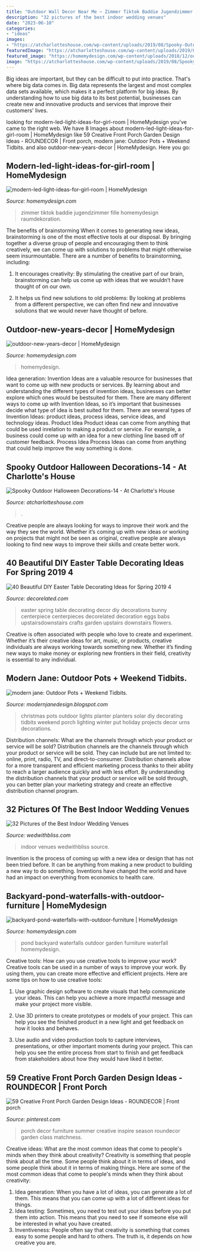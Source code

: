 ```yaml
---
title: "Outdoor Wall Decor Near Me ~ Zimmer Tiktok Baddie Jugendzimmer Fille Homemydesign Raumdekoration"
description: "32 pictures of the best indoor wedding venues"
date: "2023-06-10"
categories:
- "ideas"
images:
- "https://atcharlotteshouse.com/wp-content/uploads/2019/08/Spooky-Outdoor-Halloween-Decorations-14-683x1024.jpg"
featuredImage: "https://atcharlotteshouse.com/wp-content/uploads/2019/08/Spooky-Outdoor-Halloween-Decorations-14-683x1024.jpg"
featured_image: "https://homemydesign.com/wp-content/uploads/2018/12/outdoor-new-years-decor.jpg"
image: "https://atcharlotteshouse.com/wp-content/uploads/2019/08/Spooky-Outdoor-Halloween-Decorations-14-683x1024.jpg"
---
```



Big ideas are important, but they can be difficult to put into practice. That's where big data comes in. Big data represents the largest and most complex data sets available, which makes it a perfect platform for big ideas. By understanding how to use big data to its best potential, businesses can create new and innovative products and services that improve their customers' lives.

	

		
looking for modern-led-light-ideas-for-girl-room | HomeMydesign you've came to the right web. We have 8 Images about modern-led-light-ideas-for-girl-room | HomeMydesign like 59 Creative Front Porch Garden Design Ideas - ROUNDECOR | Front porch, modern jane: Outdoor Pots + Weekend Tidbits. and also outdoor-new-years-decor | HomeMydesign. Here you go:
		
    
## Modern-led-light-ideas-for-girl-room | HomeMydesign

<img loading=lazy src="https://homemydesign.com/wp-content/uploads/2020/12/modern-led-light-ideas-for-girl-room.jpg" onerror="this.onerror=null;this.src='https://tse3.mm.bing.net/th?id=OIP.d15oQIq6UwSVWkQ_K5oI5wHaKB&amp;pid=15.1';" alt="modern-led-light-ideas-for-girl-room | HomeMydesign">

_Source: homemydesign.com_

>zimmer tiktok baddie jugendzimmer fille homemydesign raumdekoration. 

	

The benefits of brainstorming
When it comes to generating new ideas, brainstorming is one of the most effective tools at our disposal. By bringing together a diverse group of people and encouraging them to think creatively, we can come up with solutions to problems that might otherwise seem insurmountable.
There are a number of benefits to brainstorming, including:

1. It encourages creativity: By stimulating the creative part of our brain, brainstorming can help us come up with ideas that we wouldn’t have thought of on our own.

2. It helps us find new solutions to old problems: By looking at problems from a different perspective, we can often find new and innovative solutions that we would never have thought of before.


    
## Outdoor-new-years-decor | HomeMydesign

<img loading=lazy src="https://homemydesign.com/wp-content/uploads/2018/12/outdoor-new-years-decor.jpg" onerror="this.onerror=null;this.src='https://tse1.mm.bing.net/th?id=OIP.Qn1OTUT_2JyI99to63-iHgHaLG&amp;pid=15.1';" alt="outdoor-new-years-decor | HomeMydesign">

_Source: homemydesign.com_

>homemydesign. 

	

Idea generation:
Invention Ideas are a valuable resource for businesses that want to come up with new products or services. By learning about and understanding the different types of invention ideas, businesses can better explore which ones would be bestsuited for them. There are many different ways to come up with Invention Ideas, so it’s important that businesses decide what type of idea is best suited for them.
There are several types of Invention Ideas: product ideas, process ideas, service ideas, and technology ideas. Product Idea 
Product ideas can come from anything that could be used inrelation to making a product or service. For example, a business could come up with an idea for a new clothing line based off of customer feedback. Process Idea 
Process Ideas can come from anything that could help improve the way something is done.

    
## Spooky Outdoor Halloween Decorations-14 - At Charlotte&#039;s House

<img loading=lazy src="https://atcharlotteshouse.com/wp-content/uploads/2019/08/Spooky-Outdoor-Halloween-Decorations-14-683x1024.jpg" onerror="this.onerror=null;this.src='https://tse2.mm.bing.net/th?id=OIP.Dj9YTkldlukjHi3vQewUUgHaLG&amp;pid=15.1';" alt="Spooky Outdoor Halloween Decorations-14 - At Charlotte&#039;s House">

_Source: atcharlotteshouse.com_

>. 

	

Creative people are always looking for ways to improve their work and the way they see the world. Whether it’s coming up with new ideas or working on projects that might not be seen as original, creative people are always looking to find new ways to improve their skills and create better work.

    
## 40 Beautiful DIY Easter Table Decorating Ideas For Spring 2019 4

<img loading=lazy src="https://i1.wp.com/decorelated.com/wp-content/uploads/2019/03/40-Beautiful-DIY-Easter-Table-Decorating-Ideas-for-Spring-2019-4.jpg?fit=948%2C1524&amp;ssl=1" onerror="this.onerror=null;this.src='https://tse4.mm.bing.net/th?id=OIP.8HT16x62y4gWsknL-acBWQHaL6&amp;pid=15.1';" alt="40 Beautiful DIY Easter Table Decorating Ideas for Spring 2019 4">

_Source: decorelated.com_

>easter spring table decorating decor diy decorations bunny centerpiece centerpieces decorelated decoration eggs babs upstairsdownstairs crafts garden upstairs downstairs flowers. 

	

Creative is often associated with people who love to create and experiment. Whether it’s their creative ideas for art, music, or products, creative individuals are always working towards something new. Whether it’s finding new ways to make money or exploring new frontiers in their field, creativity is essential to any individual.

    
## Modern Jane: Outdoor Pots + Weekend Tidbits.

<img loading=lazy src="http://1.bp.blogspot.com/-X0tVAHlGRB4/Ttyymv0_5XI/AAAAAAAABw4/839gjxvqwGg/s1600/christmas+pots+151.JPG" onerror="this.onerror=null;this.src='https://tse1.mm.bing.net/th?id=OIP.e4PBfaUla4Qn1y9QcXOBtQHaLH&amp;pid=15.1';" alt="modern jane: Outdoor Pots + Weekend Tidbits.">

_Source: modernjanedesign.blogspot.com_

>christmas pots outdoor lights planter planters solar diy decorating tidbits weekend porch lighting winter put holiday projects decor urns decorations. 

	

Distribution channels: What are the channels through which your product or service will be sold?
Distribution channels are the channels through which your product or service will be sold. They can include but are not limited to: online, print, radio, TV, and direct-to-consumer. Distribution channels allow for a more transparent and efficient marketing process thanks to their ability to reach a larger audience quickly and with less effort. By understanding the distribution channels that your product or service will be sold through, you can better plan your marketing strategy and create an effective distribution channel program.

    
## 32 Pictures Of The Best Indoor Wedding Venues

<img loading=lazy src="http://wedwithbliss.com/wp-content/uploads/2017/04/15-Best-indoor-wedding-venues.jpg" onerror="this.onerror=null;this.src='https://tse1.mm.bing.net/th?id=OIP.djmfDRAijQ4twTPHHdNRZwHaLG&amp;pid=15.1';" alt="32 Pictures of the Best Indoor Wedding Venues">

_Source: wedwithbliss.com_

>indoor venues wedwithbliss source. 

	

Invention is the process of coming up with a new idea or design that has not been tried before. It can be anything from making a new product to building a new way to do something. Inventions have changed the world and have had an impact on everything from economics to health care.

    
## Backyard-pond-waterfalls-with-outdoor-furniture | HomeMydesign

<img loading=lazy src="https://homemydesign.com/wp-content/uploads/2015/08/backyard-pond-waterfalls-with-outdoor-furniture.jpg" onerror="this.onerror=null;this.src='https://tse4.mm.bing.net/th?id=OIP.BHcs7BmkVc1aDiNZSZw8fwHaLH&amp;pid=15.1';" alt="backyard-pond-waterfalls-with-outdoor-furniture | HomeMydesign">

_Source: homemydesign.com_

>pond backyard waterfalls outdoor garden furniture waterfall homemydesign. 

	

Creative tools: How can you use creative tools to improve your work?
Creative tools can be used in a number of ways to improve your work. By using them, you can create more effective and efficient projects. Here are some tips on how to use creative tools:
1. Use graphic design software to create visuals that help communicate your ideas. This can help you achieve a more impactful message and make your project more visible.

2. Use 3D printers to create prototypes or models of your project. This can help you see the finished product in a new light and get feedback on how it looks and behaves.

3. Use audio and video production tools to capture interviews, presentations, or other important moments during your project. This can help you see the entire process from start to finish and get feedback from stakeholders about how they would have liked it better.


    
## 59 Creative Front Porch Garden Design Ideas - ROUNDECOR | Front Porch

<img loading=lazy src="https://i.pinimg.com/originals/15/75/6b/15756b84aa3b7e23beccace4a2c5e497.jpg" onerror="this.onerror=null;this.src='https://tse2.mm.bing.net/th?id=OIP.E3bfE6Phf1jZTZohrMqO4wHaLH&amp;pid=15.1';" alt="59 Creative Front Porch Garden Design Ideas - ROUNDECOR | Front porch">

_Source: pinterest.com_

>porch decor furniture summer creative inspire season roundecor garden class matchness. 

	

Creative ideas: What are the most common ideas that come to people's minds when they think about creativity?
Creativity is something that people think about all the time. Some people think about it in terms of ideas, and some people think about it in terms of making things. Here are some of the most common ideas that come to people's minds when they think about creativity: 
1. Idea generation: When you have a lot of ideas, you can generate a lot of them. This means that you can come up with a lot of different ideas for things. 
2. Idea testing: Sometimes, you need to test out your ideas before you put them into action. This means that you need to see if someone else will be interested in what you have created. 
3. Inventiveness: People often say that creativity is something that comes easy to some people and hard to others. The truth is, it depends on how creative you are.

